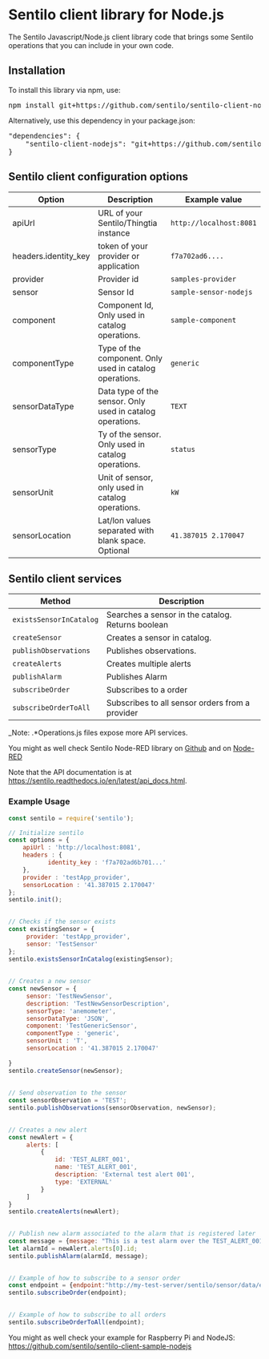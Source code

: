 # Sentilo client library for Node.js

The Sentilo Javascript/Node.js client library code that brings some Sentilo operations that you can include in your own code.

## Installation

To install this library via npm, use: 
<pre>
npm install git+https://github.com/sentilo/sentilo-client-nodejs.git#master
</pre>

Alternatively, use this dependency in your package.json:

<pre>
"dependencies": {
    "sentilo-client-nodejs": "git+https://github.com/sentilo/sentilo-client-nodejs.git#master"
}
</pre>


## Sentilo client configuration options

| Option               | Description                                               | Example value           |
|----------------------|-----------------------------------------------------------|-------------------------|
| apiUrl               | URL of your Sentilo/Thingtia instance                     | `http://localhost:8081` |
| headers.identity_key | token of your provider or application                     | `f7a702ad6....`         |
| provider             | Provider id                                               | `samples-provider`      |
| sensor               | Sensor Id                                                 | `sample-sensor-nodejs`  |
| component            | Component Id, Only used in catalog operations.            | `sample-component`      |
| componentType        | Type of the component. Only used in catalog operations.   | `generic`               |
| sensorDataType       | Data type of the sensor. Only used in catalog operations. | `TEXT`                  |
| sensorType           | Ty of the sensor. Only used in catalog operations.        | `status`                |
| sensorUnit           | Unit of sensor, only used in catalog operations.          | `kW`                    |
| sensorLocation       | Lat/lon values separated with blank space. Optional       | `41.387015 2.170047`    |

## Sentilo client services

| Method                  | Description                                       |
|-------------------------|---------------------------------------------------|
| `existsSensorInCatalog` | Searches a sensor in the catalog. Returns boolean |
| `createSensor`          | Creates a sensor in catalog.                      |
| `publishObservations`   | Publishes observations.                           |
| `createAlerts`          | Creates multiple alerts                           |
| `publishAlarm`          | Publishes Alarm                                   |
| `subscribeOrder`        | Subscribes to a order                             |
| `subscribeOrderToAll`   | Subscribes to all sensor orders from a provider   |


_Note: .*Operations.js files expose more API services. 

You might as well check Sentilo Node-RED library on [Github](https://github.com/sentilo/node-red-contrib-sentilo)
and on [Node-RED](https://flows.nodered.org/node/node-red-contrib-sentilo) 

Note that the API documentation is at https://sentilo.readthedocs.io/en/latest/api_docs.html. 

### Example Usage

```javascript
const sentilo = require('sentilo');

// Initialize sentilo
const options = {
    apiUrl : 'http://localhost:8081',
    headers : {
           identity_key : 'f7a702ad6b701...'
    },
    provider : 'testApp_provider',
    sensorLocation : '41.387015 2.170047'
};
sentilo.init();

 
// Checks if the sensor exists
const existingSensor = {
     provider: 'testApp_provider',
     sensor: 'TestSensor'
};
sentilo.existsSensorInCatalog(existingSensor);
 
 
// Creates a new sensor
const newSensor = {
     sensor: 'TestNewSensor',
     description: 'TestNewSensorDescription',
     sensorType: 'anemometer',
     sensorDataType: 'JSON',
     component: 'TestGenericSensor',
     componentType : 'generic',
     sensorUnit : 'T',
     sensorLocation : '41.387015 2.170047'
     
}
sentilo.createSensor(newSensor);
 
 
// Send observation to the sensor
const sensorObservation = 'TEST';
sentilo.publishObservations(sensorObservation, newSensor);
 

// Creates a new alert
const newAlert = {
     alerts: [
         {
             id: 'TEST_ALERT_001',
             name: 'TEST_ALERT_001',
             description: 'External test alert 001',
             type: 'EXTERNAL'
         }
     ]
}
sentilo.createAlerts(newAlert);
 

// Publish new alarm associated to the alarm that is registered later
const message = {message: "This is a test alarm over the TEST_ALERT_001"};
let alarmId = newAlert.alerts[0].id;
sentilo.publishAlarm(alarmId, message);
 

// Example of how to subscribe to a sensor order
const endpoint = {endpoint:"http://my-test-server/sentilo/sensor/data/endpoint"};
sentilo.subscribeOrder(endpoint);
 

// Example of how to subscribe to all orders
sentilo.subscribeOrderToAll(endpoint);
```

You might as well check your example for Raspberry Pi and NodeJS: https://github.com/sentilo/sentilo-client-sample-nodejs